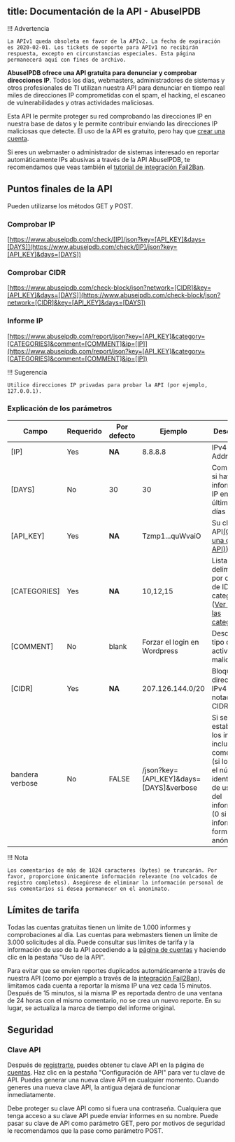title: Documentación de la API - AbuseIPDB
-------------------------------------------

!!! Advertencia

    La APIv1 queda obsoleta en favor de la APIv2. La fecha de expiración es 2020-02-01. Los tickets de soporte para APIv1 no recibirán respuesta, excepto en circunstancias especiales. Esta página permanecerá aquí con fines de archivo.
[//]: # (end-Advertencia)

**AbuseIPDB ofrece una API gratuita para denunciar y comprobar direcciones IP**. Todos los días, webmasters, administradores de sistemas y otros profesionales de TI utilizan nuestra API para denunciar en tiempo real miles de direcciones IP comprometidas con el spam, el hacking, el escaneo de vulnerabilidades y otras actividades maliciosas.

Esta API le permite proteger su red comprobando las direcciones IP en nuestra base de datos y le permite contribuir enviando las direcciones IP maliciosas que detecte. El uso de la API es gratuito, pero hay que [crear una cuenta](https://www.abuseipdb.com/register).

Si eres un webmaster o administrador de sistemas interesado en reportar automáticamente IPs abusivas a través de la API AbuseIPDB, te recomendamos que veas también el [tutorial de integración Fail2Ban](fail2ban.md).

Puntos finales de la API
------------------------

Pueden utilizarse los métodos GET y POST.

### Comprobar IP

[https://www.abuseipdb.com/check/[IP]/json?key=[API_KEY]&days=[DAYS]](https://www.abuseipdb.com/check/[IP]/json?key=[API_KEY]&days=[DAYS])

### Comprobar CIDR

[https://www.abuseipdb.com/check-block/json?network=[CIDR]&key=[API_KEY]&days=[DAYS]](https://www.abuseipdb.com/check-block/json?network=[CIDR]&key=[API_KEY]&days=[DAYS])

### Informe IP

[https://www.abuseipdb.com/report/json?key=[API_KEY]&category=[CATEGORIES]&comment=[COMMENT]&ip=[IP]](https://www.abuseipdb.com/report/json?key=[API_KEY]&category=[CATEGORIES]&comment=[COMMENT]&ip=[IP])

!!! Sugerencia

    Utilice direcciones IP privadas para probar la API (por ejemplo, 127.0.0.1).

[//]: # (end-Sugerencia)

### Explicación de los parámetros


| Campo           | Requerido | Por defecto | Ejemplo                                 | Descripción                                                                                                                                                      |
| ----------------- | ----------- | ------------- | ----------------------------------------- | ------------------------------------------------------------------------------------------------------------------------------------------------------------------- |
| [IP]            | Yes       | **NA**      | 8.8.8.8                                 | IPv4 or IPv6 Address                                                                                                                                              |
| [DAYS]          | No        | 30          | 30                                      | Comprobar si hay informes de IP en los últimos 30 días                                                                                                          |
| [API_KEY]       | Yes       | **NA**      | Tzmp1...quWvaiO                         | Su clave API[(Obtenga una clave API)](https://www.abuseipdb.com/account))                                                                                         |
| [CATEGORIES]    | Yes       | **NA**      | 10,12,15                                | Lista delimitada por comas de ID de categoría ([Ver todas las categorías](https://www.abuseipdb.com/categories)                                                 |
| [COMMENT]       | No        | blank       | Forzar el login en Wordpress            | Describir el tipo de actividad maliciosa                                                                                                                          |
| [CIDR]          | Yes       | **NA**      | 207.126.144.0/20                        | Bloque de direcciones IPv4 en notación CIDR                                                                                                                      |
| bandera verbose | No        | FALSE       | /json?key=[API_KEY]&days=[DAYS]&verbose | Si se establece, los informes incluirán el comentario (si lo hay) y el número de identificación de usuario del informador (0 si se informa de forma anónima). |


!!! Nota

    Los comentarios de más de 1024 caracteres (bytes) se truncarán. Por favor, proporcione únicamente información relevante (no volcados de registro completos). Asegúrese de eliminar la información personal de sus comentarios si desea permanecer en el anonimato.

[//]: # (end-Nota)


Límites de tarifa
-----------------

Todas las cuentas gratuitas tienen un límite de 1.000 informes y comprobaciones al día. Las cuentas para webmasters tienen un límite de 3.000 solicitudes al día. Puede consultar sus límites de tarifa y la información de uso de la API accediendo a la [página de cuentas](https://www.abuseipdb.com/account) y haciendo clic en la pestaña "Uso de la API".

Para evitar que se envíen reportes duplicados automáticamente a través de nuestra API (como por ejemplo a través de la [integración Fail2Ban](fail2ban.md)), limitamos cada cuenta a reportar la misma IP una vez cada 15 minutos. Después de 15 minutos, si la misma IP es reportada dentro de una ventana de 24 horas con el mismo comentario, no se crea un nuevo reporte. En su lugar, se actualiza la marca de tiempo del informe original.


Seguridad
---------
### Clave API

Después de [registrarte](https://www.abuseipdb.com/register), puedes obtener tu clave API en la página de [cuentas](https://www.abuseipdb.com/account). Haz clic en la pestaña "Configuración de API" para ver tu clave de API. Puedes generar una nueva clave API en cualquier momento. Cuando generes una nueva clave API, la antigua dejará de funcionar inmediatamente.

Debe proteger su clave API como si fuera una contraseña. Cualquiera que tenga acceso a su clave API puede enviar informes en su nombre. Puede pasar su clave de API como parámetro GET, pero por motivos de seguridad le recomendamos que la pase como parámetro POST.
